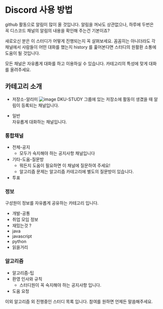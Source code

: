 # Discord 사용 방법
github 활동으로 알림이 많이 올 것입니다. 
알림을 꺼놔도 상관없으나, 하루에 두번은 꼭 디스코드 채널의 알림의 내용을 확인해 주는건 기본이죠? 

새로오신 분은 이 스터디가 어떻게 진행되는지 꼭 살펴보세요. 꼼꼼히는 아니더라도 각 채널에서 사람들이 어떤 대화를 했는지 history 를 훑어본다면 
스터디의 원활환 소통에 도움이 될 것입니다.

모든 채널은 자유롭게 대화를 하고 이용하실 수 있습니다. 카테고리의 특성에 맞게 대화를 올려주세요.

## 카테고리 소개

- 저장소-알리미
![image](https://user-images.githubusercontent.com/31977543/90225113-bb080580-de4b-11ea-9e75-af47a90d24da.png)
DKU-STUDY 그룹에 있는 저장소에 활동이 생겼을 때 알림이 등록되는 채널입니다.

- 일반    
    자유롭게 대화하는 채널입니다.
    
### 통합채널
- 전체-공지 
    - 모두가 숙지해야 하는 공지사항 채널입니다
- 기타-도움-질문방
    - 뭐든지 도움이 필요하면 이 채널에 질문하여 주세요!
    - 알고리즘 문제는 알고리즘 카테고리에 별도의 질문방이 있습니다. 
- 투표
  
### 정보
구성원이 정보를 자유롭게 공유하는 카테고리 입니다. 

- 개발-공통
- 취업 모임 정보
- 재밌는것 ? 
- java
- javascript
- python
- 읽을거리
    
### 알고리즘
- 알고리즘-팁
- 환영 인사와 규칙
    - 스터디원이 꼭 숙지해야 하는 공지사항 입니다. 
- 도움 요청

이외
알고리즘 외 진행중인 스터디 목록 입니다.
참여를 원하면 언제든 말씀해주세요. 
    
